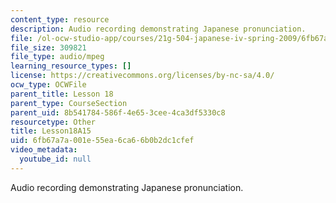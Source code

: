 ```yaml
---
content_type: resource
description: Audio recording demonstrating Japanese pronunciation.
file: /ol-ocw-studio-app/courses/21g-504-japanese-iv-spring-2009/6fb67a7a001e55ea6ca66b0b2dc1cfef_Lesson18A15.mp3
file_size: 309821
file_type: audio/mpeg
learning_resource_types: []
license: https://creativecommons.org/licenses/by-nc-sa/4.0/
ocw_type: OCWFile
parent_title: Lesson 18
parent_type: CourseSection
parent_uid: 8b541784-586f-4e65-3cee-4ca3df5330c8
resourcetype: Other
title: Lesson18A15
uid: 6fb67a7a-001e-55ea-6ca6-6b0b2dc1cfef
video_metadata:
  youtube_id: null
---
```

Audio recording demonstrating Japanese pronunciation.